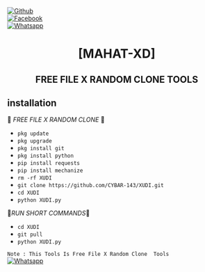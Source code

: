 <b></b> </br> <br>[![Github](https://img.shields.io/badge/Github-CYBAR.MAHAT-dimgray?style=flat-square&logo=github)](https://github.com/CYBAR-MAHAT-404)<br> [![Facebook](https://img.shields.io/badge/Facebook-MAHAT-blue?style=flat-square&logo=facebook)](https://www.facebook.com/profile.php?id=100069433521473)<br> [![Whatsapp](https://img.shields.io/badge/Whatsapp-MAHAT-deepgreen?style=flat-square&logo=whatsapp)](https://wa.me/+8801952189907)



<h1 align="center"> [MAHAT-XD]</h1>

<h2 align="center">  FREE FILE X RANDOM CLONE TOOLS </h2>


## <b>installation</b>

🔰 _FREE FILE X RANDOM CLONE_ 🔰

- `pkg update`
- `pkg upgrade`
- `pkg install git`
- `pkg install python`
- `pip install requests`
- `pip install mechanize`
- `rm -rf XUDI`
- `git clone https://github.com/CYBAR-143/XUDI.git`
- `cd XUDI`
- `python XUDI.py`
     
 🖤_RUN SHORT COMMANDS_🖤
- `cd XUDI`
- `git pull`
- `python XUDI.py`

 ```Note : This Tools Is Free File X Random Clone  Tools ```</br>
 [![Whatsapp](https://img.shields.io/badge/Whatsapp-MAHAT-deepgreen?style=flat-square&logo=whatsapp)](https://wa.me/+8801952189907)
